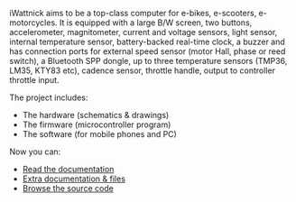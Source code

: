 iWattnick aims to be a top-class computer for e-bikes, e-scooters, e-motorcycles. It is equipped with a large B/W screen, two buttons, accelerometer, magnitometer, current and voltage sensors, light sensor, internal temperature sensor, battery-backed real-time clock, a buzzer and has connection ports for external speed sensor (motor Hall, phase or reed switch), a Bluetooth SPP dongle, up to three temperature sensors (TMP36, LM35, KTY83 etc), cadence sensor, throttle handle, output to controller throttle input.

The project includes:
  * The hardware (schematics & drawings)
  * The firmware (microcontroller program)
  * The software (for mobile phones and PC)

Now you can:

  * [Read the documentation](https://code.google.com/p/iwattnick/wiki/Entry)
  * [Extra documentation & files](https://drive.google.com/folderview?id=0B09H_OVSYJ1tLW1RZi1tTFA5V1k&usp=sharing)
  * [Browse the source code](https://code.google.com/p/iwattnick/source/browse/trunk)